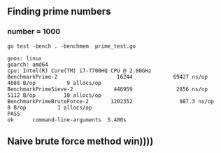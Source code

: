 ## Finding prime numbers

### number = 1000

```
go test -bench . -benchmem  prime_test.go
```

```
goos: linux
goarch: amd64
cpu: Intel(R) Core(TM) i7-7700HQ CPU @ 2.80GHz
BenchmarkPrime-2                   16244             69427 ns/op            4088 B/op          9 allocs/op
BenchmarkPrimeSieve-2             446959              2856 ns/op            5112 B/op         10 allocs/op
BenchmarkPrimeBruteForce-2       1202352               987.3 ns/op             8 B/op          1 allocs/op
PASS
ok      command-line-arguments  5.400s
```
## Naive brute force method win))))
